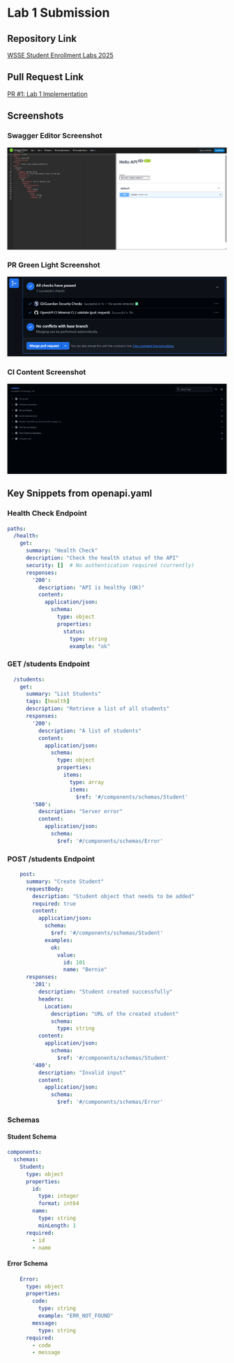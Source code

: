 # Lab 1 Submission

## Repository Link

[WSSE Student Enrollment Labs 2025](https://github.com/Unforgettableeternalproject/wsse-student-enrollment-labs-2025)

## Pull Request Link

[PR #1: Lab 1 Implementation](https://github.com/Unforgettableeternalproject/wsse-student-enrollment-labs-2025/pull/1)

## Screenshots

### Swagger Editor Screenshot

![Swagger Editor](resources/labs/01-editor.png)

### PR Green Light Screenshot

![PR Green Light](resources/labs/02-pr-green.png)

### CI Content Screenshot

![CI Content](resources/labs/03-actions-log.png)

## Key Snippets from openapi.yaml

### Health Check Endpoint

```yaml
paths:
  /health:
    get:
      summary: "Health Check"
      description: "Check the health status of the API"
      security: []  # No authentication required (currently)
      responses:
        '200':
          description: "API is healthy (OK)"
          content:
            application/json:
              schema:
                type: object
                properties:
                  status:
                    type: string
                    example: "ok"
```

### GET /students Endpoint

```yaml
  /students:
    get:
      summary: "List Students"
      tags: [health]
      description: "Retrieve a list of all students"
      responses:
        '200':
          description: "A list of students"
          content:
            application/json:
              schema:
                type: object
                properties:
                  items:
                    type: array
                    items:
                      $ref: '#/components/schemas/Student'
        '500':
          description: "Server error"
          content:
            application/json:
              schema:
                $ref: '#/components/schemas/Error'
```

### POST /students Endpoint

```yaml
    post:
      summary: "Create Student"
      requestBody:
        description: "Student object that needs to be added"
        required: true
        content:
          application/json:
            schema:
              $ref: '#/components/schemas/Student'
            examples:
              ok:
                value:
                  id: 101
                  name: "Bernie"
      responses:
        '201':
          description: "Student created successfully"
          headers:
            Location:
              description: "URL of the created student"
              schema:
                type: string
          content:
            application/json:
              schema:
                $ref: '#/components/schemas/Student'
        '400':
          description: "Invalid input"
          content:
            application/json:
              schema:
                $ref: '#/components/schemas/Error'
```

### Schemas

#### Student Schema

```yaml
components:
  schemas:
    Student:
      type: object
      properties:
        id:
          type: integer
          format: int64
        name:
          type: string
          minLength: 1
      required:
        - id
        - name
```

#### Error Schema

```yaml
    Error:
      type: object
      properties:
        code:
          type: string
          example: "ERR_NOT_FOUND"
        message:
          type: string
      required:
        - code
        - message
```